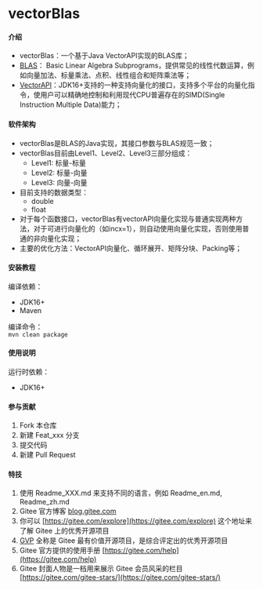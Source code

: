 # vectorBlas

#### 介绍
- vectorBlas：一个基于Java VectorAPI实现的BLAS库；
- [BLAS](https://www.netlib.org/blas/index.html)： Basic Linear Algebra Subprograms，提供常见的线性代数运算，例如向量加法、标量乘法、点积、线性组合和矩阵乘法等；
- [VectorAPI](https://openjdk.org/jeps/338)：JDK16+支持的一种支持向量化的接口，支持多个平台的向量化指令，使用户可以精确地控制和利用现代CPU普遍存在的SIMD(Single Instruction Multiple Data)能力；

#### 软件架构
- vectorBlas是BLAS的Java实现，其接口参数与BLAS规范一致；
- vectorBlas目前由Level1、Level2、Level3三部分组成：
  - Level1: 标量-标量
  - Level2: 标量-向量
  - Level3: 向量-向量
- 目前支持的数据类型：
  - double
  - float
- 对于每个函数接口，vectorBlas有vectorAPI向量化实现与普通实现两种方法，对于可进行向量化的（如incx=1），则自动使用向量化实现，否则使用普通的非向量化实现；
- 主要的优化方法：VectorAPI向量化、循环展开、矩阵分块、Packing等；


#### 安装教程
编译依赖：
- JDK16+
- Maven

编译命令：  
`mvn clean package`

#### 使用说明
运行时依赖：
- JDK16+

#### 参与贡献

1.  Fork 本仓库
2.  新建 Feat_xxx 分支
3.  提交代码
4.  新建 Pull Request


#### 特技

1.  使用 Readme\_XXX.md 来支持不同的语言，例如 Readme\_en.md, Readme\_zh.md
2.  Gitee 官方博客 [blog.gitee.com](https://blog.gitee.com)
3.  你可以 [https://gitee.com/explore](https://gitee.com/explore) 这个地址来了解 Gitee 上的优秀开源项目
4.  [GVP](https://gitee.com/gvp) 全称是 Gitee 最有价值开源项目，是综合评定出的优秀开源项目
5.  Gitee 官方提供的使用手册 [https://gitee.com/help](https://gitee.com/help)
6.  Gitee 封面人物是一档用来展示 Gitee 会员风采的栏目 [https://gitee.com/gitee-stars/](https://gitee.com/gitee-stars/)

